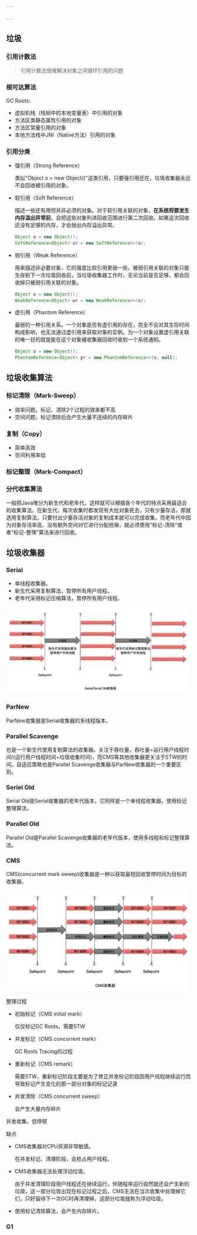 ```yaml
---

---
```


## 垃圾

### 引用计数法

> 引用计数法很难解决对象之间循环引用的问题

### 根可达算法

GC Roots:

- 虚拟机栈（栈帧中的本地变量表）中引用的对象
- 方法区类静态属性引用的对象
- 方法区常量引用的对象
- 本地方法栈中JNI（Native方法）引用的对象

### 引用分类

- 强引用（Strong Reference）

    类似"Object o = new Object()"这类引用，只要强引用还在，垃圾收集器永远不会回收被引用的对象。

- 软引用（Soft Reference）

    描述一些还有用但并非必须的对象。对于软引用关联的对象，**在系统将要发生内存溢出异常前**，会把这些对象列进回收范围进行第二次回收。如果这次回收还没有足够的内存，才会抛出内存溢出异常。

    ```java
    Object o = new Object();
    SoftReference<Object> sr = new SoftReference<>(o);
    ```

- 弱引用（Weak Reference）

    用来描述非必要对象，它的强度比软引用更弱一些。被弱引用关联的对象只能生存到下一次垃圾回收前，当垃圾收集器工作时，无论当前是否足够，都会回收掉只被弱引用关联的对象。

    ```java
    Object o = new Object();
    WeakReference<Object> wr = new WeakReference<>(o);
    ```

- 虚引用（Phantom Reference）

    最弱的一种引用关系。一个对象是否有虚引用的存在，完全不会对其生存时间构成影响，也无法通过虚引用来获取对象的实例。为一个对象设置虚引用关联的唯一目的就是能在这个对象被收集器回收时收到一个系统通知。

    ```java
    Object o = new Object();
    PhantomReference<Object> pr = new PhantomReference<>(o, null);
    ```

## 垃圾收集算法

### 标记清除（Mark-Sweep）

- 效率问题，标记、清除2个过程的效率都不高
- 空间问题，标记清除后会产生大量不连续的内存碎片

### 复制（Copy）

- 简单高效
- 空间利用率低

### 标记整理（Mark-Compact）



### 分代收集算法

一般把Java堆分为新生代和老年代，这样就可以根据各个年代的特点采用最适合的收集算法。在新生代，每次收集时都发现有大批对象死去，只有少量存活，那就选用复制算法，只要付出少量存活对象的复制成本就可以完成收集。而老年代中因为对象存活率高、没有额外空间对它进行分配担保，就必须使用”标记-清除“或者”标记-整理“算法来进行回收。

## 垃圾收集器

### Serial

- 单线程收集器。
- 新生代采用复制算法，暂停所有用户线程。
- 老年代采用标记压缩算法，暂停所有用户线程。

<img src="../../.images/jvm-014.png" style="zoom:50%;" />

### ParNew

ParNew收集器是Serial收集器的多线程版本。

### Parallel Scavenge

也是一个新生代使用复制算法的收集器。关注于吞吐量，吞吐量=运行用户线程时间/(运行用户线程时间+垃圾收集时间)，而CMS等其他收集器更关注于STW的时间。自适应策略也是Parallel Scavenge收集器与ParNew收集器的一个重要区别。

### Seriel Old

Serial Old是Serial收集器的老年代版本，它同样是一个单线程收集器，使用标记整理算法。

### Parallel Old

Parallel Old是Parallel Scavenge收集器的老年代版本，使用多线程和标记整理算法。

### CMS

CMS(concurrent mark sweep)收集器是一种以获取最短回收暂停时间为目标的收集器。

<img src="../../.images/jvm-015.png" style="zoom:50%;" />

整理过程

- 初始标记（CMS initial mark）

    仅仅标记GC Roots，需要STW

- 并发标记（CMS concurrent mark）

    GC Roots Tracing的过程

- 重新标记（CMS remark）

    需要STW，重新标记阶段主要是为了修正并发标记阶段因用户线程继续运行而导致标记产生变化的那一部分对象的标记记录

- 并发清除（CMS concurrent sweep）

    会产生大量内存碎片

并发收集，低停顿

缺点

- CMS收集器对CPU资源非常敏感。

    在并发标记、清理阶段，会抢占用户线程。

- CMS收集器无法处理浮动垃圾。

    由于并发清理阶段用户线程还在继续运行，伴随程序运行自然就还会产生新的垃圾，这一部分垃圾出现在标记过程之后，CMS无法在当次收集中处理掉它们，只好留待下一次GC时再清理掉，这部分垃圾就称为浮动垃圾。

- 使用标记清除算法，会产生内存碎片。

### G1

